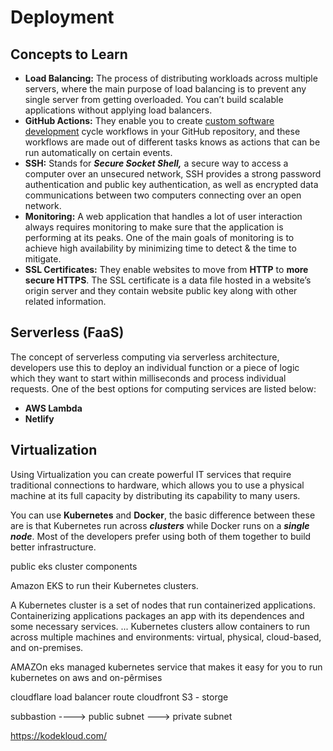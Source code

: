 # **Deployment**

## **Concepts to Learn**

- **Load Balancing:** The process of distributing workloads across multiple servers, where the main purpose of load balancing is to prevent any single server from getting overloaded. You can’t build scalable applications without applying load balancers.
- **GitHub Actions:** They enable you to create [custom software development](https://asahitechnologies.com/custom-software-development/) cycle workflows in your GitHub repository, and these workflows are made out of different tasks knows as actions that can be run automatically on certain events.
- **SSH:** Stands for _**Secure Socket Shell,**_ a secure way to access a computer over an unsecured network, SSH provides a strong password authentication and public key authentication, as well as encrypted data communications between two computers connecting over an open network.
- **Monitoring:** A web application that handles a lot of user interaction always requires monitoring to make sure that the application is performing at its peaks. One of the main goals of monitoring is to achieve high availability by minimizing time to detect & the time to mitigate.
- **SSL Certificates:** They enable websites to move from **HTTP** to **more secure HTTPS**. The SSL certificate is a data file hosted in a website’s origin server and they contain website public key along with other related information.

## **Serverless (FaaS)**

The concept of serverless computing via serverless architecture, developers use this to deploy an individual function or a piece of logic which they want to start within milliseconds and process individual requests. One of the best options for computing services are listed below:

- **AWS Lambda**
- **Netlify**

## **Virtualization**

Using Virtualization you can create powerful IT services that require traditional connections to hardware, which allows you to use a physical machine at its full capacity by distributing its capability to many users.

You can use **Kubernetes** and **Docker**, the basic difference between these are is that Kubernetes run across _**clusters**_ while Docker runs on a _**single node**_. Most of the developers prefer using both of them together to build better infrastructure.

public eks cluster components

Amazon EKS to run their Kubernetes clusters.

A Kubernetes cluster is a set of nodes that run containerized applications. Containerizing applications packages an app with its dependences and some necessary services. ... Kubernetes clusters allow containers to run across multiple machines and environments: virtual, physical, cloud-based, and on-premises.

AMAZOn eks managed kubernetes service that makes it easy for you to run kubernetes on aws and on-pêrmises

cloudflare load balancer route cloudfront S3 - storge

subbastion ----> public subnet ---> private subnet

https://kodekloud.com/
